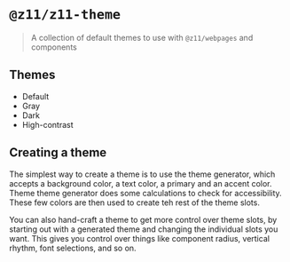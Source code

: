# `@z11/z11-theme`

> A collection of default themes to use with `@z11/webpages` and components

## Themes
* Default
* Gray
* Dark
* High-contrast

## Creating a theme

The simplest way to create a theme is to use the theme generator, which accepts a background color, a text color, a primary and an accent color. Theme theme generator does some calculations to check for accessibility. These few colors are then used to create teh rest of the theme slots.

You can also hand-craft a theme to get more control over theme slots, by starting out with a generated theme and changing the individual slots you want. This gives you control over things like component radius, vertical rhythm, font selections, and so on.

